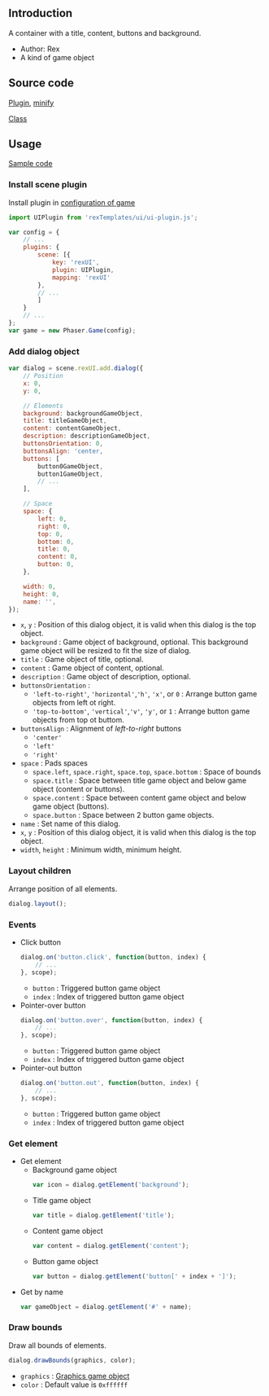 ## Introduction

A container with a title, content, buttons and background.

- Author: Rex
- A kind of game object

## Source code

[Plugin](https://github.com/rexrainbow/phaser3-rex-notes/blob/master/templates/ui/ui-plugin.js), [minify](https://github.com/rexrainbow/phaser3-rex-notes/blob/master/plugins/dist/rexuiplugin.min.js)

[Class](https://github.com/rexrainbow/phaser3-rex-notes/blob/master/templates/ui/dialog/Dialog.js)

## Usage

[Sample code](https://github.com/rexrainbow/phaser3-rex-notes/tree/master/examples/ui-dialog)

### Install scene plugin

Install plugin in [configuration of game](game.md#configuration)

```javascript
import UIPlugin from 'rexTemplates/ui/ui-plugin.js';

var config = {
    // ...
    plugins: {
        scene: [{
            key: 'rexUI',
            plugin: UIPlugin,
            mapping: 'rexUI'
        },
        // ...
        ]
    }
    // ...
};
var game = new Phaser.Game(config);
```

### Add dialog object

```javascript
var dialog = scene.rexUI.add.dialog({
    // Position
    x: 0,
    y: 0,

    // Elements
    background: backgroundGameObject,
    title: titleGameObject,
    content: contentGameObject,
    description: descriptionGameObject,
    buttonsOrientation: 0,
    buttonsAlign: 'center,
    buttons: [
        button0GameObject,
        button1GameObject,
        // ...
    ],

    // Space
    space: {
        left: 0,
        right: 0,
        top: 0,
        bottom: 0,
        title: 0,
        content: 0,
        button: 0,
    },

    width: 0,
    height: 0,
    name: '',
});
```

- `x`, `y` : Position of this dialog object, it is valid when this dialog is the top object.
- `background` : Game object of background, optional. This background game object will be resized to fit the size of dialog.
- `title` : Game object of title, optional.
- `content` : Game object of content, optional.
- `description` : Game object of description, optional.
- `buttonsOrientation` :
    - `'left-to-right'`, `'horizontal'`,`'h'`, `'x'`, or `0` : Arrange button game objects from left ot right.
    - `'top-to-bottom'`, `'vertical'`,`'v'`, `'y'`, or `1` : Arrange button game objects from top ot buttom.
- `buttonsAlign` : Alignment of *left-to-right* buttons
    - `'center'`
    - `'left'`
    - `'right'`
- `space` : Pads spaces
    - `space.left`, `space.right`, `space.top`, `space.bottom` : Space of bounds
    - `space.title` : Space between title game object and below game object (content or buttons).
    - `space.content` : Space between content game object and below game object (buttons).
    - `space.button` : Space between 2 button game objects.
- `name` : Set name of this dialog.
- `x`, `y` : Position of this dialog object, it is valid when this dialog is the top object.
- `width`, `height` : Minimum width, minimum height.

### Layout children

Arrange position of all elements.

```javascript
dialog.layout();
```

### Events

- Click button
    ```javascript
    dialog.on('button.click', function(button, index) {
        // ...
    }, scope);
    ```
    - `button` : Triggered button game object
    - `index` : Index of triggered button game object
- Pointer-over button
    ```javascript
    dialog.on('button.over', function(button, index) {
        // ...
    }, scope);
    ```
    - `button` : Triggered button game object
    - `index` : Index of triggered button game object
- Pointer-out button
    ```javascript
    dialog.on('button.out', function(button, index) {
        // ...
    }, scope);
    ```
    - `button` : Triggered button game object
    - `index` : Index of triggered button game object

### Get element

- Get element
    - Background game object
        ```javascript
        var icon = dialog.getElement('background');
        ```
    - Title game object
        ```javascript
        var title = dialog.getElement('title');
        ```
    - Content game object
        ```javascript
        var content = dialog.getElement('content');
        ```
    - Button game object
        ```javascript
        var button = dialog.getElement('button[' + index + ']');
        ```
- Get by name
    ```javascript
    var gameObject = dialog.getElement('#' + name);
    ```

### Draw bounds

Draw all bounds of elements.

```javascript
dialog.drawBounds(graphics, color);
```

- `graphics` : [Graphics game object](graphics.md)
- `color` : Default value is `0xffffff`
